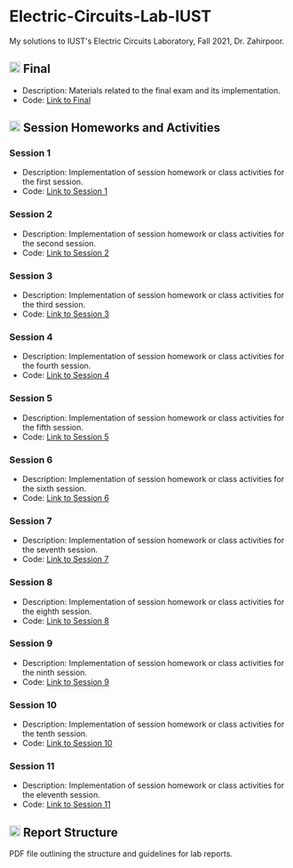 # Electric-Circuits-Lab-IUST
My solutions to IUST's Electric Circuits Laboratory, Fall 2021, Dr. Zahirpoor.

## <img width="20" height="20" src="https://img.icons8.com/wired/64/41b883/test-passed.png" alt="test-passed"/> Final
- Description: Materials related to the final exam and its implementation.
- Code: [Link to Final](https://github.com/lelnazrezaeel/Electric-Circuits-Lab-IUST/tree/main/Final)

## <img width="20" height="20" src="https://img.icons8.com/ios/50/41b883/homework.png" alt="homework"/> Session Homeworks and Activities
### Session 1
- Description: Implementation of session homework or class activities for the first session.
- Code: [Link to Session 1](https://github.com/lelnazrezaeel/Electric-Circuits-Lab-IUST/tree/main/Session1)

### Session 2
- Description: Implementation of session homework or class activities for the second session.
- Code: [Link to Session 2](https://github.com/lelnazrezaeel/Electric-Circuits-Lab-IUST/tree/main/Session2)

### Session 3
- Description: Implementation of session homework or class activities for the third session.
- Code: [Link to Session 3](https://github.com/lelnazrezaeel/Electric-Circuits-Lab-IUST/tree/main/Session3)

### Session 4
- Description: Implementation of session homework or class activities for the fourth session.
- Code: [Link to Session 4](https://github.com/lelnazrezaeel/Electric-Circuits-Lab-IUST/tree/main/Session4)

### Session 5
- Description: Implementation of session homework or class activities for the fifth session.
- Code: [Link to Session 5](https://github.com/lelnazrezaeel/Electric-Circuits-Lab-IUST/tree/main/Session5)

### Session 6
- Description: Implementation of session homework or class activities for the sixth session.
- Code: [Link to Session 6](https://github.com/lelnazrezaeel/Electric-Circuits-Lab-IUST/tree/main/Session6)

### Session 7
- Description: Implementation of session homework or class activities for the seventh session.
- Code: [Link to Session 7](https://github.com/lelnazrezaeel/Electric-Circuits-Lab-IUST/tree/main/Session7)

### Session 8
- Description: Implementation of session homework or class activities for the eighth session.
- Code: [Link to Session 8](https://github.com/lelnazrezaeel/Electric-Circuits-Lab-IUST/tree/main/Session8)

### Session 9
- Description: Implementation of session homework or class activities for the ninth session.
- Code: [Link to Session 9](https://github.com/lelnazrezaeel/Electric-Circuits-Lab-IUST/tree/main/Session9)

### Session 10
- Description: Implementation of session homework or class activities for the tenth session.
- Code: [Link to Session 10](https://github.com/lelnazrezaeel/Electric-Circuits-Lab-IUST/tree/main/Session10)

### Session 11
- Description: Implementation of session homework or class activities for the eleventh session.
- Code: [Link to Session 11](https://github.com/lelnazrezaeel/Electric-Circuits-Lab-IUST/tree/main/Session11)

## <img width="20" height="20" src="https://img.icons8.com/ios/50/41b883/lab-items.png" alt="lab-items"/> Report Structure
PDF file outlining the structure and guidelines for lab reports.
